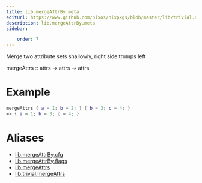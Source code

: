 ```yaml
---
title: lib.mergeAttrBy.meta
editUrl: https://www.github.com/nixos/nixpkgs/blob/master/lib/trivial.nix#L178C5
description: lib.mergeAttrBy.meta
sidebar:

    order: 7
---
```


Merge two attribute sets shallowly, right side trumps left

mergeAttrs :: attrs -> attrs -> attrs

# Example

```nix
mergeAttrs { a = 1; b = 2; } { b = 3; c = 4; }
=> { a = 1; b = 3; c = 4; }
```


# Aliases

- [lib.mergeAttrBy.cfg](/reference/libmergeAttrBy.cfg)
- [lib.mergeAttrBy.flags](/reference/libmergeAttrBy.flags)
- [lib.mergeAttrs](/reference/libmergeAttrs)
- [lib.trivial.mergeAttrs](/reference/libtrivial.mergeAttrs)


